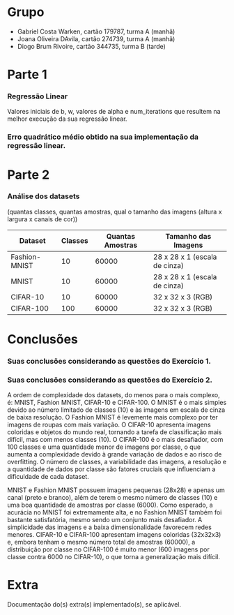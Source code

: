 # Grupo
- Gabriel Costa Warken, cartão 179787, turma A (manhã)
- Joana Oliveira DAvila, cartão 274739, turma A (manhã)
- Diogo Brum Rivoire, cartão 344735, turma B (tarde)

  
# Parte 1
### Regressão Linear
Valores iniciais de b, w, valores de alpha e num_iterations que resultem na melhor execução da sua regressão linear.

###  Erro quadrático médio obtido na sua implementação da regressão linear.


# Parte 2
### Análise dos datasets 
(quantas classes, quantas amostras, qual o tamanho das imagens (altura x largura x canais de cor))

| Dataset        | Classes | Quantas Amostras | Tamanho das Imagens     |
|----------------|---------|------------------|--------------------------|
| Fashion-MNIST  | 10      | 60000            | 28 x 28 x 1 (escala de cinza) |
| MNIST          | 10      | 60000            | 28 x 28 x 1 (escala de cinza) |
| CIFAR-10       | 10      | 60000            | 32 x 32 x 3 (RGB)             |
| CIFAR-100      | 100     | 60000          | 32 x 32 x 3 (RGB)             |

# Conclusões
### Suas conclusões considerando as questões do Exercício 1.


### Suas conclusões considerando as questões do Exercício 2.
A ordem de complexidade dos datasets, do menos para o mais complexo, é: MNIST, Fashion MNIST, CIFAR-10 e CIFAR-100. O MNIST é o mais simples devido ao número limitado de classes (10) e às imagens em escala de cinza de baixa resolução. O Fashion MNIST é levemente mais complexo por ter imagens de roupas com mais variação. O CIFAR-10 apresenta imagens coloridas e objetos do mundo real, tornando a tarefa de classificação mais difícil, mas com menos classes (10). O CIFAR-100 é o mais desafiador, com 100 classes e uma quantidade menor de imagens por classe, o que aumenta a complexidade devido à grande variação de dados e ao risco de overfitting. O número de classes, a variabilidade das imagens, a resolução e a quantidade de dados por classe são fatores cruciais que influenciam a dificuldade de cada dataset.

MNIST e Fashion MNIST possuem imagens pequenas (28x28) e apenas um canal (preto e branco), além de terem o mesmo número de classes (10) e uma boa quantidade de amostras por classe (6000). Como esperado, a acurácia no MNIST foi extremamente alta, e no Fashion MNIST também foi bastante satisfatória, mesmo sendo um conjunto mais desafiador. A simplicidade das imagens e a baixa dimensionalidade favorecem redes menores. CIFAR-10 e CIFAR-100 apresentam imagens coloridas (32x32x3) e, embora tenham o mesmo número total de amostras (60000), a distribuição por classe no CIFAR-100 é muito menor (600 imagens por classe contra 6000 no CIFAR-10), o que torna a generalização mais difícil.
# Extra 
Documentação do(s) extra(s) implementado(s), se aplicável.
